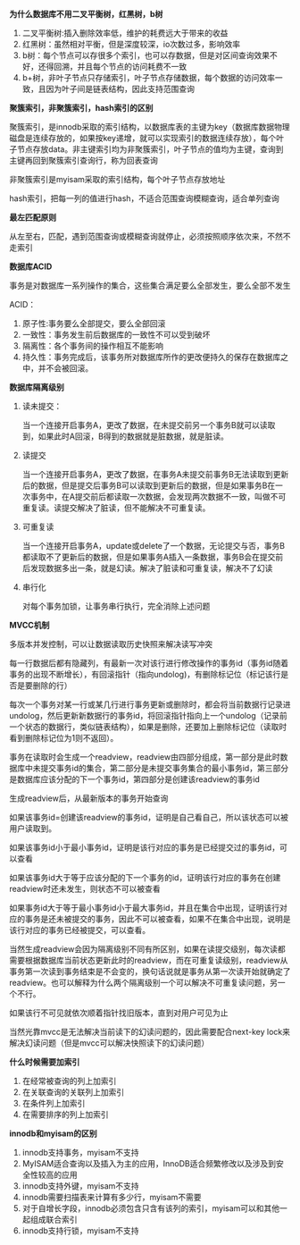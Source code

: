 **为什么数据库不用二叉平衡树，红黑树，b树**

1. 二叉平衡树:插入删除效率低，维护的耗费远大于带来的收益
2. 红黑树：虽然相对平衡，但是深度较深，io次数过多，影响效率
3. b树：每个节点可以存很多个索引，也可以存数据，但是对区间查询效果不好，还得回溯，并且每个节点的访问耗费不一致
4. b+树，非叶子节点只存储索引，叶子节点存储数据，每个数据的访问效率一致，且因为叶子间是链表结构，因此支持范围查询



**聚簇索引，非聚簇索引，hash索引的区别**

聚簇索引，是innodb采取的索引结构，以数据库表的主键为key（数据库数据物理磁盘是连续存放的，如果按key递增，就可以实现索引的数据连续存放），每个叶子节点存放data。非主键索引均为非聚簇索引，叶子节点的值均为主键，查询到主键再回到聚簇索引查询行，称为回表查询

非聚簇索引是myisam采取的索引结构，每个叶子节点存放地址

hash索引，把每一列的值进行hash，不适合范围查询模糊查询，适合单列查询

**最左匹配原则**

从左至右，匹配，遇到范围查询或模糊查询就停止，必须按照顺序依次来，不然不走索引

**数据库ACID**

事务是对数据库一系列操作的集合，这些集合满足要么全部发生，要么全部不发生

ACID：

1. 原子性:事务要么全部提交，要么全部回滚
2. 一致性：事务发生前后数据库的一致性不可以受到破坏
3. 隔离性：各个事务间的操作相互不能影响
4. 持久性：事务完成后，该事务所对数据库所作的更改便持久的保存在数据库之中，并不会被回滚。

**数据库隔离级别**

1. 读未提交：

   当一个连接开启事务A，更改了数据，在未提交前另一个事务B就可以读取到，如果此时A回滚，B得到的数据就是脏数据，就是脏读。

2. 读提交

   当一个连接开启事务A，更改了数据，在事务A未提交前事务B无法读取到更新后的数据，但是提交后事务B可以读取到更新后的数据，但是如果事务B在一次事务中，在A提交前后都读取一次数据，会发现两次数据不一致，叫做不可重复读。读提交解决了脏读，但不能解决不可重复读。

3. 可重复读

   当一个连接开启事务A，update或delete了一个数据，无论提交与否，事务B都读取不了更新后的数据，但是如果事务A插入一条数据，事务B会在提交前后发现数据多出一条，就是幻读。解决了脏读和可重复读，解决不了幻读

4. 串行化

   对每个事务加锁，让事务串行执行，完全消除上述问题

**MVCC机制**

多版本并发控制，可以让数据读取历史快照来解决读写冲突

每一行数据后都有隐藏列，有最新一次对该行进行修改操作的事务id（事务id随着事务的出现不断增长），有回滚指针（指向undolog)，有删除标记位（标记该行是否是要删除的行）

每次一个事务对某一行或某几行进行事务更新或删除时，都会将当前数据行记录进undolog，然后更新新数据行的事务id，将回滚指针指向上一个undolog（记录前一个状态的数据行，类似链表结构），如果是删除，还要加上删除标记位（读取时看到删除标记位为1则不返回）。

事务在读取时会生成一个readview，readview由四部分组成，第一部分是此时数据库中未提交事务id的集合，第二部分是未提交事务集合的最小事务id，第三部分是数据库应该分配的下一个事务id，第四部分是创建该readview的事务id

生成readview后，从最新版本的事务开始查询

如果该事务id=创建该readview的事务id，证明是自己看自己，所以该状态可以被用户读取到。

如果该事务id小于最小事务id，证明是该行对应的事务是已经提交过的事务id，可以查看

如果该事务id大于等于应该分配的下一个事务的id，证明该行对应的事务在创建readview时还未发生，则状态不可以被查看

如果事务id大于等于最小事务id小于最大事务id，并且在集合中出现，证明该行对应的事务是还未被提交的事务，因此不可以被查看，如果不在集合中出现，说明是该行对应的事务已经被提交，可以查看。

当然生成readview会因为隔离级别不同有所区别，如果在读提交级别，每次读都需要根据数据库当前状态更新此时的readview，而在可重复读级别，readview从事务第一次读到事务结束是不会变的，换句话说就是事务从第一次读开始就确定了readview。也可以解释为什么两个隔离级别一个可以解决不可重复读问题，另一个不行。

如果该行不可见就依次顺着指针找旧版本，直到对用户可见为止

当然光靠mvcc是无法解决当前读下的幻读问题的，因此需要配合next-key lock来解决幻读问题（但是mvcc可以解决快照读下的幻读问题）

**什么时候需要加索引**

1. 在经常被查询的列上加索引
2. 在关联查询的关联列上加索引
3. 在条件列上加索引
4. 在需要排序的列上加索引

**innodb和myisam的区别**

1. innodb支持事务，myisam不支持
2. MyISAM适合查询以及插入为主的应用，InnoDB适合频繁修改以及涉及到安全性较高的应用
3. innodb支持外键，myisam不支持
4. innodb需要扫描表来计算有多少行，myisam不需要
5. 对于自增长字段，innodb必须包含只含有该列的索引，myisam可以和其他一起组成联合索引
6. innodb支持行锁，myisam不支持